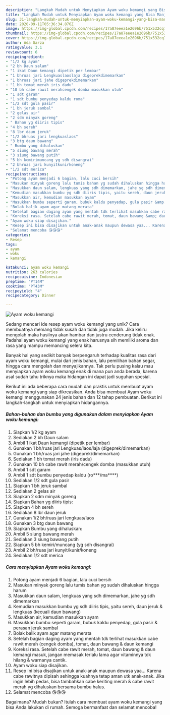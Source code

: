 ```yaml
---
description: "Langkah Mudah untuk Menyiapkan Ayam woku kemangi yang Bisa Manjain Lidah"
title: "Langkah Mudah untuk Menyiapkan Ayam woku kemangi yang Bisa Manjain Lidah"
slug: 31-langkah-mudah-untuk-menyiapkan-ayam-woku-kemangi-yang-bisa-manjain-lidah
date: 2020-09-11T05:36:34.876Z
image: https://img-global.cpcdn.com/recipes/17a87eeea1e2696b/751x532cq70/ayam-woku-kemangi-foto-resep-utama.jpg
thumbnail: https://img-global.cpcdn.com/recipes/17a87eeea1e2696b/751x532cq70/ayam-woku-kemangi-foto-resep-utama.jpg
cover: https://img-global.cpcdn.com/recipes/17a87eeea1e2696b/751x532cq70/ayam-woku-kemangi-foto-resep-utama.jpg
author: Ada Garza
ratingvalue: 3.1
reviewcount: 6
recipeingredient:
- "1/2 kg ayam"
- "2 bh Daun salam"
- "1 ikat Daun kemangi dipetik per lembar"
- "1 bhruas jari Lengkuaslaoslaja digeprekdimemarkan"
- "1 bhruas jari jahe digeprekdimemarkan"
- "1 bh tomat merah iris dadu"
- "10 bh cabe rawit merahcengek domba masukkan utuh"
- "1 sdt garam"
- "1 sdt bumbu penyedap kaldu roma"
- "1/2 sdt gula pasir"
- "1 bh jeruk sambal"
- "2 gelas air"
- "2 sdm minyak goreng"
- " Bahan yg diiris tipis"
- "4 bh sereh"
- "8 lbr daun jeruk"
- "1/2 bhruas jari lengkuaslaos"
- "3 btg daun bawang"
- " Bumbu yang dihaluskan"
- "5 siung bawang merah"
- "3 siung bawang putih"
- "5 bh kemirimuncang yg sdh disangrai"
- "2 bhruas jari kunyitkunirkoneng"
- "1/2 sdt merica"
recipeinstructions:
- "Potong ayam menjadi 6 bagian, lalu cuci bersih"
- "Masukan minyak goreng lalu tumis bahan yg sudah dihaluskan hingga harum"
- "Masukkan daun salam, lengkuas yang sdh dimemarkan, jahe yg sdh dimemarkan"
- "Kemudian masukkan bumbu yg sdh diiris tipis, yaitu sereh, daun jeruk &amp; lengkuas (kecuali daun bawang)"
- "Masukkan air, kemudian masukkan ayam"
- "Masukkan bumbu seperti garam, bubuk kaldu penyedap, gula pasir &amp; perasan jeruk sambal"
- "Bolak balik ayam agar matang merata"
- "Setelah bagian daging ayam yang mentah tdk terlihat masukkan cabe rawit merah (cengek domba), tomat, daun bawang &amp; daun kemangi"
- "Koreksi rasa. Setelah cabe rawit merah, tomat, daun bawang &amp; daun kemangi masuk, jangan memasak terlalu lama agar vitaminnya tdk hilang &amp; warnanya cantik."
- "Ayam woku siap disajikan."
- "Resep ini bisa disajikan untuk anak-anak maupun dewasa yaa... Karena cabe rawitnya dipisah sehingga kuahnya tetap aman utk anak-anak. Jika ingin lebih pedas, bisa tambahkan cabe keriting merah &amp; cabe rawit merah yg dihaluskan bersama bumbu halus."
- "Selamat mencoba 😘😘😘"
categories:
- Resep
tags:
- ayam
- woku
- kemangi

katakunci: ayam woku kemangi 
nutrition: 263 calories
recipecuisine: Indonesian
preptime: "PT14M"
cooktime: "PT43M"
recipeyield: "4"
recipecategory: Dinner

---
```



![Ayam woku kemangi](https://img-global.cpcdn.com/recipes/17a87eeea1e2696b/751x532cq70/ayam-woku-kemangi-foto-resep-utama.jpg)

Sedang mencari ide resep ayam woku kemangi yang unik? Cara membuatnya memang tidak susah dan tidak juga mudah. Jika keliru mengolah maka hasilnya akan hambar dan justru cenderung tidak enak. Padahal ayam woku kemangi yang enak harusnya sih memiliki aroma dan rasa yang mampu memancing selera kita.

Banyak hal yang sedikit banyak berpengaruh terhadap kualitas rasa dari ayam woku kemangi, mulai dari jenis bahan, lalu pemilihan bahan segar, hingga cara mengolah dan menyajikannya. Tak perlu pusing kalau mau menyiapkan ayam woku kemangi enak di mana pun anda berada, karena asal sudah tahu triknya maka hidangan ini dapat jadi suguhan spesial.




Berikut ini ada beberapa cara mudah dan praktis untuk membuat ayam woku kemangi yang siap dikreasikan. Anda bisa membuat Ayam woku kemangi menggunakan 24 jenis bahan dan 12 tahap pembuatan. Berikut ini langkah-langkah untuk menyiapkan hidangannya.

<!--inarticleads1-->

##### Bahan-bahan dan bumbu yang digunakan dalam menyiapkan Ayam woku kemangi:

1. Siapkan 1/2 kg ayam
1. Sediakan 2 bh Daun salam
1. Ambil 1 ikat Daun kemangi (dipetik per lembar)
1. Gunakan 1 bh/ruas jari Lengkuas/laos/laja (digeprek/dimemarkan)
1. Gunakan 1 bh/ruas jari jahe (digeprek/dimemarkan)
1. Sediakan 1 bh tomat merah (iris dadu)
1. Gunakan 10 bh cabe rawit merah/cengek domba (masukkan utuh)
1. Ambil 1 sdt garam
1. Ambil 1 sdt bumbu penyedap kaldu (ro***/ma****)
1. Sediakan 1/2 sdt gula pasir
1. Siapkan 1 bh jeruk sambal
1. Sediakan 2 gelas air
1. Siapkan 2 sdm minyak goreng
1. Siapkan  Bahan yg diiris tipis:
1. Siapkan 4 bh sereh
1. Sediakan 8 lbr daun jeruk
1. Gunakan 1/2 bh/ruas jari lengkuas/laos
1. Gunakan 3 btg daun bawang
1. Siapkan  Bumbu yang dihaluskan:
1. Ambil 5 siung bawang merah
1. Sediakan 3 siung bawang putih
1. Siapkan 5 bh kemiri/muncang (yg sdh disangrai)
1. Ambil 2 bh/ruas jari kunyit/kunir/koneng
1. Sediakan 1/2 sdt merica




<!--inarticleads2-->

##### Cara menyiapkan Ayam woku kemangi:

1. Potong ayam menjadi 6 bagian, lalu cuci bersih
1. Masukan minyak goreng lalu tumis bahan yg sudah dihaluskan hingga harum
1. Masukkan daun salam, lengkuas yang sdh dimemarkan, jahe yg sdh dimemarkan
1. Kemudian masukkan bumbu yg sdh diiris tipis, yaitu sereh, daun jeruk &amp; lengkuas (kecuali daun bawang)
1. Masukkan air, kemudian masukkan ayam
1. Masukkan bumbu seperti garam, bubuk kaldu penyedap, gula pasir &amp; perasan jeruk sambal
1. Bolak balik ayam agar matang merata
1. Setelah bagian daging ayam yang mentah tdk terlihat masukkan cabe rawit merah (cengek domba), tomat, daun bawang &amp; daun kemangi
1. Koreksi rasa. Setelah cabe rawit merah, tomat, daun bawang &amp; daun kemangi masuk, jangan memasak terlalu lama agar vitaminnya tdk hilang &amp; warnanya cantik.
1. Ayam woku siap disajikan.
1. Resep ini bisa disajikan untuk anak-anak maupun dewasa yaa... Karena cabe rawitnya dipisah sehingga kuahnya tetap aman utk anak-anak. Jika ingin lebih pedas, bisa tambahkan cabe keriting merah &amp; cabe rawit merah yg dihaluskan bersama bumbu halus.
1. Selamat mencoba 😘😘😘




Bagaimana? Mudah bukan? Itulah cara membuat ayam woku kemangi yang bisa Anda lakukan di rumah. Semoga bermanfaat dan selamat mencoba!
